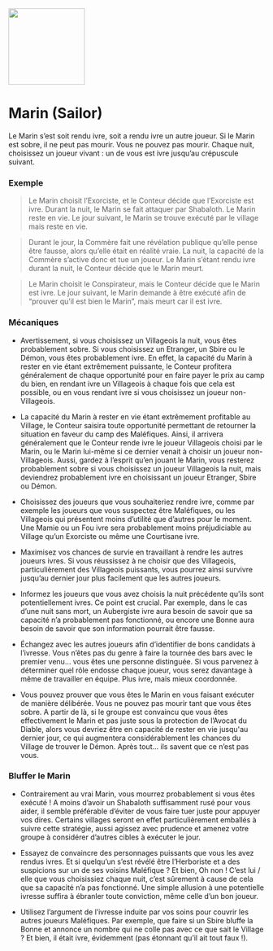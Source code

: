 <img src="https://github.com/brain-academy/wiki/blob/master/blood-on-the-clocktower/img/sailor.png?raw=true" height="150"> 

# Marin (Sailor)
Le Marin s’est soit rendu ivre, soit a rendu ivre un autre joueur. Si le Marin est sobre, il ne peut pas mourir.
Vous ne pouvez pas mourir. Chaque nuit, choisissez un joueur vivant : un de vous est ivre jusqu’au crépuscule suivant.
 
### Exemple
> Le Marin choisit l’Exorciste, et le Conteur décide que l’Exorciste est ivre. Durant la nuit, le Marin se fait attaquer par Shabaloth. Le Marin reste en vie. Le jour suivant, le Marin se trouve exécuté par le village mais reste en vie.

> Durant le jour, la Commère fait une révélation publique qu’elle pense être fausse, alors qu’elle était en réalité vraie. La nuit, la capacité de la Commère s’active donc et tue un joueur. Le Marin s’étant rendu ivre durant la nuit, le Conteur décide que le Marin meurt.

> Le Marin choisit le Conspirateur, mais le Conteur décide que le Marin est ivre. Le jour suivant, le Marin demande à être exécuté afin de “prouver qu’il est bien le Marin”, mais meurt car il est ivre.

### Mécaniques
- Avertissement, si vous choisissez un Villageois la nuit, vous êtes probablement sobre. Si vous choisissez un Etranger, un Sbire ou le Démon, vous êtes probablement ivre. En effet, la capacité du Marin à rester en vie étant extrêmement puissante, le Conteur profitera généralement de chaque opportunité pour en faire payer le prix au camp du bien, en rendant ivre un Villageois à chaque fois que cela est possible, ou en vous rendant ivre si vous choisissez un joueur non-Villageois.

- La capacité du Marin à rester en vie étant extrêmement profitable au Village, le Conteur saisira toute opportunité permettant de retourner la situation en faveur du camp des Maléfiques. Ainsi, il arrivera généralement que le Conteur rende ivre le joueur Villageois choisi par le Marin, ou le Marin lui-même si ce dernier venait à choisir un joueur non-Villageois. Aussi, gardez à l’esprit qu’en jouant le Marin, vous resterez probablement sobre si vous choisissez un joueur Villageois la nuit, mais deviendrez probablement ivre en choisissant un joueur Etranger, Sbire ou Démon.

- Choisissez des joueurs que vous souhaiteriez rendre ivre, comme par exemple les joueurs que vous suspectez être Maléfiques, ou les Villageois qui présentent moins d’utilité que d’autres pour le moment. Une Mamie ou un Fou ivre sera probablement moins préjudiciable au Village qu’un Exorciste ou même une Courtisane ivre.

- Maximisez vos chances de survie en travaillant à rendre les autres joueurs ivres. Si vous réussissez à ne choisir que des Villageois, particulièrement des Villageois puissants, vous pourrez ainsi survivre jusqu’au dernier jour plus facilement que les autres joueurs.

- Informez les joueurs que vous avez choisis la nuit précédente qu’ils sont potentiellement ivres. Ce point est crucial. Par exemple, dans le cas d’une nuit sans mort, un Aubergiste ivre aura besoin de savoir que sa capacité n’a probablement pas fonctionné, ou encore une Bonne aura besoin de savoir que son information pourrait être fausse.

- Échangez avec les autres joueurs afin d’identifier de bons candidats à l’ivresse. Vous n’êtes pas du genre à faire la tournée des bars avec le premier venu… vous êtes une personne distinguée. Si vous parvenez à déterminer quel rôle endosse chaque joueur, vous serez davantage à même de travailler en équipe. Plus ivre, mais mieux coordonnée.

- Vous pouvez prouver que vous êtes le Marin en vous faisant exécuter de manière délibérée. Vous ne pouvez pas mourir tant que vous êtes sobre. A partir de là, si le groupe est convaincu que vous êtes effectivement le Marin et pas juste sous la protection de l’Avocat du Diable, alors vous devriez être en capacité de rester en vie jusqu'au dernier jour, ce qui augmentera considérablement les chances du Village de trouver le Démon. Après tout… ils savent que ce n’est pas vous.
 
### Bluffer le Marin

- Contrairement au vrai Marin, vous mourrez probablement si vous êtes exécuté ! A moins d’avoir un Shabaloth suffisamment rusé pour vous aider, il semble préférable d’éviter de vous faire tuer juste pour appuyer vos dires. Certains villages seront en effet particulièrement emballés à suivre cette stratégie, aussi agissez avec prudence et amenez votre groupe à considérer d’autres cibles à exécuter le jour.

- Essayez de convaincre des personnages puissants que vous les avez rendus ivres. Et si quelqu’un s’est révélé être l’Herboriste et a des suspicions sur un de ses voisins Maléfique ? Et bien, Oh non ! C’est lui / elle que vous choisissiez chaque nuit, c’est sûrement à cause de cela que sa capacité n’a pas fonctionné. Une simple allusion à une potentielle ivresse suffira à ébranler toute conviction, même celle d’un bon joueur.   

- Utilisez l’argument de l’ivresse induite par vos soins pour couvrir les autres joueurs Maléfiques. Par exemple, que faire si un Sbire bluffe la Bonne et annonce un nombre qui ne colle pas avec ce que sait le Village ? Et bien, il était ivre, évidemment (pas étonnant qu’il ait tout faux !).
